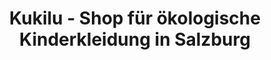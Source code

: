 ---
title: "Kukilu - Shop für ökologische Kinderkleidung in Salzburg"
url: /salzburg/kukilu-shop-fuer-oekologische-kinderkleidung-in-salzburg/
shop: Kleidung
---